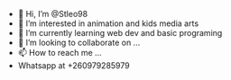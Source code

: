 - 👋 Hi, I’m @Stleo98
- 👀 I’m interested in animation and kids media arts
- 🌱 I’m currently learning web dev and basic programing 
- 💞️ I’m looking to collaborate on ...
- 📫 How to reach me ... 
- Whatsapp at +260979285979

<!---
Stleo98/Stleo98 is a ✨ special ✨ repository because its `README.md` (this file) appears on your GitHub profile.
You can click the Preview link to take a look at your changes.
--->
